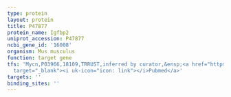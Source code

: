 ```yaml
---
type: protein
layout: protein
title: P47877
protein_name: Igfbp2
uniprot_accession: P47877
ncbi_gene_id: '16008'
organism: Mus musculus
function: target gene
tfs: 'Mycn,P03966,18109,TRRUST,inferred by curator,&ensp;<a href="https://www.ncbi.nlm.nih.gov/pubmed/?term=10383152%5Buid%5D"
  target="_blank"><i uk-icon="icon: link"></i>Pubmed</a>'
targets: ''
binding_sites: ''
---
```


